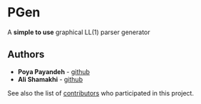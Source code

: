 # PGen

A **simple to use** graphical LL(1) parser generator

## Authors
* **Poya Payandeh** - [github](https://github.com/pouyapayandeh)
* **Ali Shamakhi** - [github](https://github.com/ali-shamakhi)

See also the list of [contributors](https://github.com/IYP-Programer-Yeah/PGen/graphs/contributors) who participated in this project.

